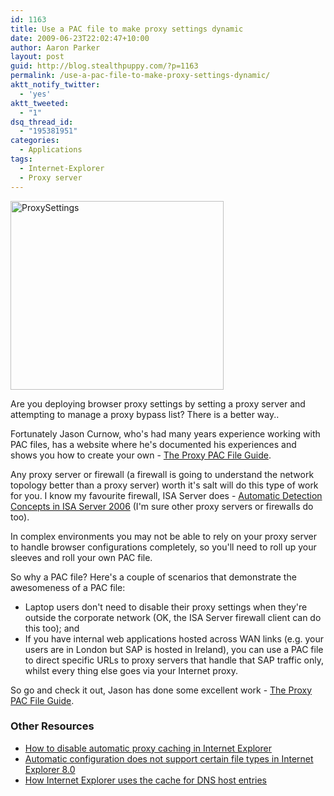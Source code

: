 ```yaml
---
id: 1163
title: Use a PAC file to make proxy settings dynamic
date: 2009-06-23T22:02:47+10:00
author: Aaron Parker
layout: post
guid: http://blog.stealthpuppy.com/?p=1163
permalink: /use-a-pac-file-to-make-proxy-settings-dynamic/
aktt_notify_twitter:
  - 'yes'
aktt_tweeted:
  - "1"
dsq_thread_id:
  - "195381951"
categories:
  - Applications
tags:
  - Internet-Explorer
  - Proxy server
---
```

<img class="alignleft size-full wp-image-1164" style="margin-left: 0px; margin-right: 15px;" title="ProxySettings" src="{{site.baseurl}}/media/2009/06/ProxySettings.png" alt="ProxySettings" width="341" height="302" srcset="{{site.baseurl}}/media/2009/06/ProxySettings.png 341w, {{site.baseurl}}/media/2009/06/ProxySettings-150x132.png 150w, {{site.baseurl}}/media/2009/06/ProxySettings-300x265.png 300w" sizes="(max-width: 341px) 100vw, 341px" />

Are you deploying browser proxy settings by setting a proxy server and attempting to manage a proxy bypass list? There is a better way..

Fortunately Jason Curnow, who's had many years experience working with PAC files, has a website where he's documented his experiences and shows you how to create your own - [The Proxy PAC File Guide](http://www.returnproxy.com/proxypac/).

Any proxy server or firewall (a firewall is going to understand the network topology better than a proxy server) worth it's salt will do this type of work for you. I know my favourite firewall, ISA Server does - [Automatic Detection Concepts in ISA Server 2006](http://technet.microsoft.com/en-us/library/bb794779.aspx) (I'm sure other proxy servers or firewalls do too).

In complex environments you may not be able to rely on your proxy server to handle browser configurations completely, so you'll need to roll up your sleeves and roll your own PAC file.

So why a PAC file? Here's a couple of scenarios that demonstrate the awesomeness of a PAC file:

  * Laptop users don't need to disable their proxy settings when they're outside the corporate network (OK, the ISA Server firewall client can do this too); and
  * If you have internal web applications hosted across WAN links (e.g. your users are in London but SAP is hosted in Ireland), you can use a PAC file to direct specific URLs to proxy servers that handle that SAP traffic only, whilst every thing else goes via your Internet proxy.

So go and check it out, Jason has done some excellent work - [The Proxy PAC File Guide](http://www.returnproxy.com/proxypac/).

### Other Resources

  * [How to disable automatic proxy caching in Internet Explorer](http://support.microsoft.com/kb/271361/)
  * [Automatic configuration does not support certain file types in Internet Explorer 8.0](http://support.microsoft.com/kb/971740/)
  * [How Internet Explorer uses the cache for DNS host entries](http://support.microsoft.com/kb/263558/)